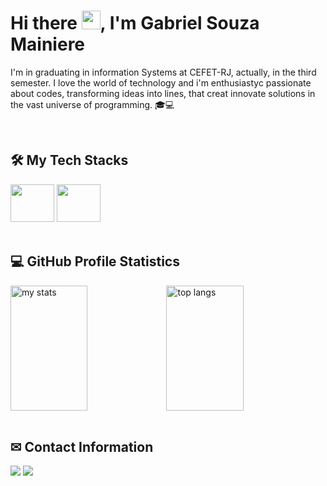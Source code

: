 <h1> Hi there <img src="https://raw.githubusercontent.com/kaueMarques/kaueMarques/master/hi.gif" width="30px">, I'm Gabriel Souza Mainiere </h1>
<p>I'm in graduating in information Systems at CEFET-RJ, actually, in the third semester. I love the world of technology and i'm enthusiastyc passionate about codes, transforming ideas into lines, that creat innovate solutions in the vast universe of programming. 🎓💻</p>
<br>

## 🛠️ My Tech Stacks
<div style="display: inline_block;">
  <img height="60" width="70" src="https://cdn.jsdelivr.net/gh/devicons/devicon/icons/c/c-original.svg" />
  <img height="60" width="70" src="https://cdn.jsdelivr.net/gh/devicons/devicon@latest/icons/python/python-original-wordmark.svg" />       
</div>       
<br>

## 💻 GitHub Profile Statistics
<div style="display: flex;">
  <img alt="my stats" width="49.5%" height="200px" src="https://github-readme-stats.vercel.app/api?username=GabrielMainiere&show_icons=true&theme=react&hide_border=true&bg_color=1F222E&title_color=be4dff&icon_color=F8D866"/>

  <img alt="top langs" width="49.5%" height="200px" src="https://github-readme-stats.vercel.app/api/top-langs/?username=GabrielMainiere&layout=compact&langs_count=8&theme=react&hide_border=true&bg_color=1F222E&title_color=be4dff"/>
</div>
<br>

## ✉ Contact Information
<a href="mailto:gsmainiere1901@gmail.com"><img src="https://img.shields.io/badge/Gmail-D14836?style=for-the-badge&logo=gmail&logoColor=white" target="_blank"></a>
<a href="https://www.linkedin.com/in/gabriel-mainiere-a1777a268/" target="_blank"><img src="https://img.shields.io/badge/LinkedIn-0077B5?style=for-the-badge&logo=linkedin&logoColor=white" target="_blank"></a>
